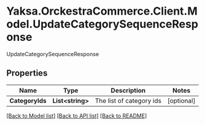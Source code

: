# Yaksa.OrckestraCommerce.Client.Model.UpdateCategorySequenceResponse
UpdateCategorySequenceResponse

## Properties

Name | Type | Description | Notes
------------ | ------------- | ------------- | -------------
**CategoryIds** | **List&lt;string&gt;** | The list of category ids | [optional] 

[[Back to Model list]](../README.md#documentation-for-models) [[Back to API list]](../README.md#documentation-for-api-endpoints) [[Back to README]](../README.md)

